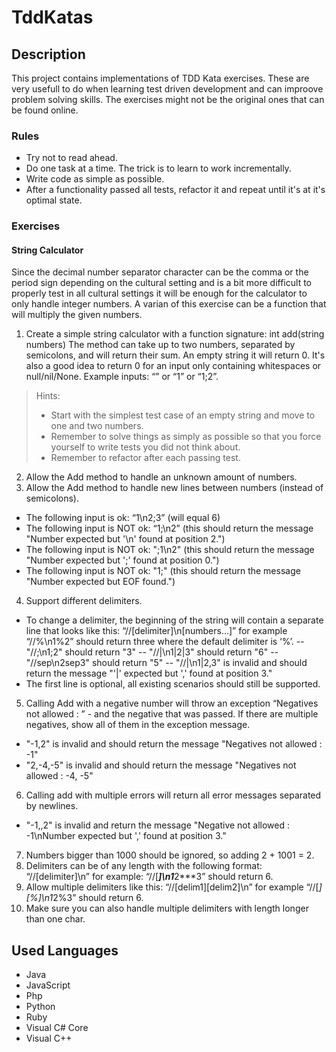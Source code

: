 # TddKatas


## Description
This project contains implementations of TDD Kata exercises. 
These are very usefull to do when learning test driven development and can improove problem solving skills.
The exercises might not be the original ones that can be found online.

### Rules
- Try not to read ahead.
- Do one task at a time. The trick is to learn to work incrementally.
- Write code as simple as possible.
- After a functionality passed all tests, refactor it and repeat until it's at it's optimal state.


### Exercises

#### String Calculator
Since the decimal number separator character can be the comma or the period sign depending on the cultural setting and is a bit more difficult to properly test in all cultural settings it will be enough for the calculator to only handle integer numbers.
A varian of this exercise can be a function that will multiply the given numbers.
1. Create a simple string calculator with a function signature: int add(string numbers)
The method can take up to two numbers, separated by semicolons, and will return their sum.
An empty string it will return 0. It's also a good idea to return 0 for an input only containing whitespaces or null/nil/None.
Example inputs: “” or “1” or “1;2”.
>Hints:
>- Start with the simplest test case of an empty string and move to one and two numbers.
>- Remember to solve things as simply as possible so that you force yourself to write tests you did not think about.
>- Remember to refactor after each passing test.
2. Allow the Add method to handle an unknown amount of numbers.
3. Allow the Add method to handle new lines between numbers (instead of semicolons).
- The following input is ok: “1\n2;3” (will equal 6)
- The following input is NOT ok: “1;\n2” (this should return the message "Number expected but '\n' found at position 2.")
- The following input is NOT ok: ";1\n2" (this should return the message "Number expected but ';' found at position 0.")
- The following input is NOT ok: "1;" (this should return the message "Number expected but EOF found.")
4. Support different delimiters.
- To change a delimiter, the beginning of the string will contain a separate line that looks like this: “//[delimiter]\n[numbers…]” for example “//%\n1%2” should return three where the default delimiter is ‘%’.
-- "//;\n1;2" should return "3"
-- "//|\n1|2|3" should return "6"
-- "//sep\n2sep3" should return "5"
-- "//|\n1|2,3" is invalid and should return the message "'|' expected but ',' found at position 3."
- The first line is optional, all existing scenarios should still be supported.
5. Calling Add with a negative number will throw an exception “Negatives not allowed : ” - and the negative that was passed. 
If there are multiple negatives, show all of them in the exception message.
- "-1,2" is invalid and should return the message "Negatives not allowed : -1"
- "2,-4,-5" is invalid and should return the message "Negatives not allowed : -4, -5"
6. Calling add with multiple errors will return all error messages separated by newlines.
- "-1,,2" is invalid and return the message "Negative not allowed : -1\nNumber expected but ',' found at position 3."
7. Numbers bigger than 1000 should be ignored, so adding 2 + 1001 = 2.
8. Delimiters can be of any length with the following format: “//[delimiter]\n” for example: “//[***]\n1***2***3” should return 6.
9. Allow multiple delimiters like this: “//[delim1][delim2]\n” for example “//[*][%]\n1*2%3” should return 6.
10. Make sure you can also handle multiple delimiters with length longer than one char.


## Used Languages
- Java
- JavaScript
- Php
- Python
- Ruby
- Visual C# Core
- Visual C++